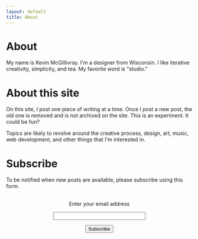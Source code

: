 ```yaml
---
layout: default
title: About
---
```


# About 

My name is Kevin McGillivray. I'm a designer from Wisconsin. I like iterative creativity, simplicity, and tea. My favorite word is "studio."

# About this site

On this site, I post one piece of writing at a time. Once I post a new post, the old one is removed and is not archived on the site. This is an experiment. It could be fun?

Topics are likely to revolve around the creative process, design, art, music, web development, and other things that I'm interested in.

# Subscribe

To be notified when new posts are available, please subscribe using this form.

<form style="padding:3px;text-align:center;" action="https://tinyletter.com/kmcgillivray" method="post" target="popupwindow" onsubmit="window.open('https://tinyletter.com/kmcgillivray', 'popupwindow', 'scrollbars=yes,width=800,height=600');return true"><p><label for="tlemail">Enter your email address</label></p><p><input type="text" style="width:250px" name="email" id="tlemail" /></p><input type="hidden" value="1" name="embed"/><input type="submit" value="Subscribe" /></form>